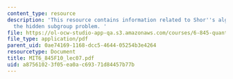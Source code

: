 ```yaml
---
content_type: resource
description: 'This resource contains information related to Shor''s algorithm and
  the hidden subgroup problem. '
file: https://ol-ocw-studio-app-qa.s3.amazonaws.com/courses/6-845-quantum-complexity-theory-fall-2010/a87561023f05ea0ac69371d84457b77b_MIT6_845F10_lec07.pdf
file_type: application/pdf
parent_uid: 0ae74169-1168-dcc5-4644-05254b3e4264
resourcetype: Document
title: MIT6_845F10_lec07.pdf
uid: a8756102-3f05-ea0a-c693-71d84457b77b
---
```

